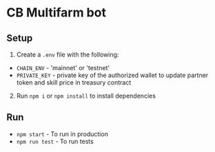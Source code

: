 # CB Multifarm bot

## Setup

1. Create a `.env` file with the following:

- `CHAIN_ENV` - 'mainnet' or 'testnet'
- `PRIVATE_KEY` - private key of the authorized wallet to update partner token and skill price in treasury contract

2. Run `npm i` or `npm install` to install dependencies

## Run

- `npm start` - To run in production
- `npm run test` - To run tests